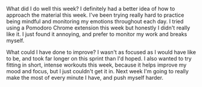 What did I do well this week?
I definitely had a better idea of how to approach the material this week. I've been trying really hard to practice being mindful and monitoring my emotions throughout each day. I tried using a Pomodoro Chrome extension this week but honestly I didn't really like it. I just found it annoying, and prefer to monitor my work and breaks myself.

What could I have done to improve?
I wasn't as focused as I would have like to be, and took far longer on this sprint than I'd hoped. I also wanted to try fitting in short, intense workouts this week, because it helps improve my mood and focus, but I just couldn't get it in. Next week I'm going to really make the most of every minute I have, and push myself harder.
